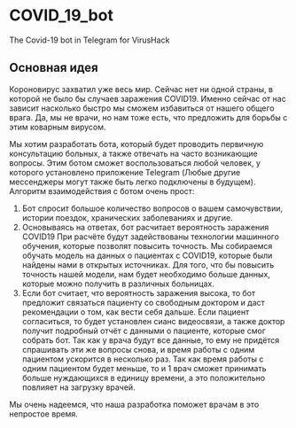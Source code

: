 # COVID_19_bot
The Covid-19 bot in Telegram for VirusHack
## Основная идея
Короновирус захватил уже весь мир.
Сейчас нет ни одной страны, в которой не было бы случаев заражения COVID19.
Именно сейчас от нас зависит насколько быстро мы сможем избавиться от нашего общего врага.
Да, мы не врачи, но нам тоже есть, что предложить для борьбы с этим коварным вирусом.

Мы хотим разработать бота, который будет проводить первичную консультацию больных, а также отвечать на часто возникающие вопросы.
Этим ботом сможет воспользоваться любой человек, у которого установлено приложение Telegram (Любые другие мессенджеры могут также быть легко подключены в будущем).
Алгоритм взаимодействия с ботом очень прост:
1. Бот спросит большое количество вопросов о вашем самочувствии, истории поездок, хранических заболеваниях и другие.
2. Основываясь на ответах, бот расчитает вероятность заражения COVID19
При расчёте будут задействованы технологии машинного обучения, которые позволят повысить точность.
Мы собираемся обучать модель на данных о пациентах с COVID19, которые были найдены нами в открытых источниках.
Для того, что бы повысить точность нашей модели, нам будет необходимо больше данных, которые можно получить в  различных больницах.
3. Если бот считает, что вероятность заражения высока, то бот предложит связаться пациенту со свободным доктором и даст рекомендации о том, как вести себя дальше. Если пациент согласиться, то будет установлен сианс видеосвязи, а также доктор получит подробный отчёт с данными о пациенте, которые смог собрать бот.
Так как у врача будут все данные, то ему не придётся спрашивать эти же вопросы снова, и время работы с одним пациентом ускорится в несколько раз.
Так как время работы с одним пациентом будет меньше, то и 1 врач сможет принимать больше нуждающихся в единицу времени, а это положительно повлияет на загрузку врачей.

Мы очень надеемся, что наша разработка поможет врачам в это непростое время.

